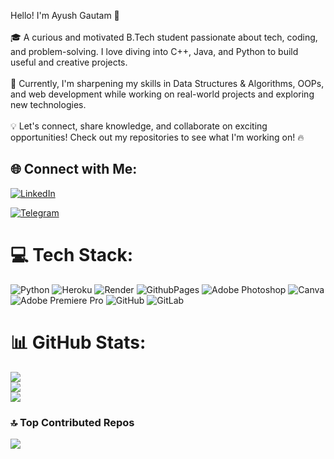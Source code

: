 Hello! I'm Ayush Gautam 👋<br><br>🎓 A curious and motivated B.Tech student passionate about tech, coding, and problem-solving. I love diving into C++, Java, and Python to build useful and creative projects.<br><br>🌱 Currently, I'm sharpening my skills in Data Structures & Algorithms, OOPs, and web development while working on real-world projects and exploring new technologies.<br><br>💡 Let's connect, share knowledge, and collaborate on exciting opportunities! Check out my repositories to see what I'm working on! 🔥

## 🌐 Connect with Me:
[![LinkedIn](https://img.shields.io/badge/LinkedIn-%230077B5.svg?logo=linkedin&logoColor=white)](https://linkedin.com/in/ayush24kr)<div align="left"> [![Telegram](https://img.shields.io/badge/Telegram-%230077B5.svg?logo=linkedin&logoColor=white)](https://t.me/ayush24kr)<div align="left">


# 💻 Tech Stack:
![Python](https://img.shields.io/badge/python-3670A0?style=flat&logo=python&logoColor=ffdd54) ![Heroku](https://img.shields.io/badge/heroku-%23430098.svg?style=flat&logo=heroku&logoColor=white) ![Render](https://img.shields.io/badge/Render-%46E3B7.svg?style=flat&logo=render&logoColor=white) ![GithubPages](https://img.shields.io/badge/github%20pages-121013?style=flat&logo=github&logoColor=white) ![Adobe Photoshop](https://img.shields.io/badge/adobe%20photoshop-%2331A8FF.svg?style=flat&logo=adobe%20photoshop&logoColor=white) ![Canva](https://img.shields.io/badge/Canva-%2300C4CC.svg?style=flat&logo=Canva&logoColor=white) ![Adobe Premiere Pro](https://img.shields.io/badge/Adobe%20Premiere%20Pro-9999FF.svg?style=flat&logo=Adobe%20Premiere%20Pro&logoColor=white) ![GitHub](https://img.shields.io/badge/github-%23121011.svg?style=flat&logo=github&logoColor=white) ![GitLab](https://img.shields.io/badge/gitlab-%23181717.svg?style=flat&logo=gitlab&logoColor=white)

# 📊 GitHub Stats:
![](https://github-readme-stats.vercel.app/api?username=ayush24kr&theme=chartreuse-dark&hide_border=false&include_all_commits=true&count_private=true)<br/>
![](https://github-readme-streak-stats.herokuapp.com/?user=ayush24kr&theme=chartreuse-dark&hide_border=false)<br/>
![](https://github-readme-stats.vercel.app/api/top-langs/?username=ayush24kr&theme=chartreuse-dark&hide_border=false&include_all_commits=true&count_private=true&layout=compact)

### 🔝 Top Contributed Repos
![](https://github-contributor-stats.vercel.app/api?username=ayush24kr&limit=5&theme=chartreuse-dark&combine_all_yearly_contributions=true)
